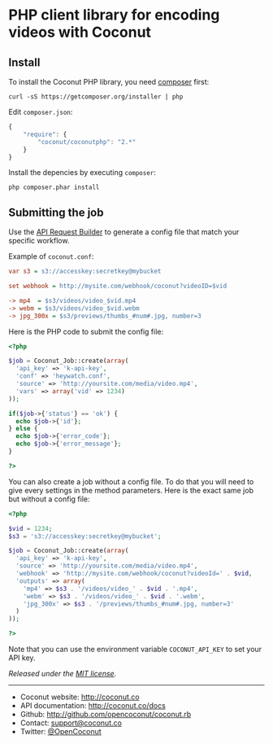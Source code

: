 # PHP client library for encoding videos with Coconut

## Install

To install the Coconut PHP library, you need [composer](http://getcomposer.org) first:

```console
curl -sS https://getcomposer.org/installer | php
```

Edit `composer.json`:

```javascript
{
    "require": {
        "coconut/coconutphp": "2.*"
    }
}
```

Install the depencies by executing `composer`:

```console
php composer.phar install
```

## Submitting the job

Use the [API Request Builder](https://app.coconut.co/job/new) to generate a config file that match your specific workflow.

Example of `coconut.conf`:

```ini
var s3 = s3://accesskey:secretkey@mybucket

set webhook = http://mysite.com/webhook/coconut?videoID=$vid

-> mp4  = $s3/videos/video_$vid.mp4
-> webm = $s3/videos/video_$vid.webm
-> jpg_300x = $s3/previews/thumbs_#num#.jpg, number=3
```

Here is the PHP code to submit the config file:

```php
<?php

$job = Coconut_Job::create(array(
  'api_key' => 'k-api-key',
  'conf' => 'heywatch.conf',
  'source' => 'http://yoursite.com/media/video.mp4',
  'vars' => array('vid' => 1234)
));

if($job->{'status'} == 'ok') {
  echo $job->{'id'};
} else {
  echo $job->{'error_code'};
  echo $job->{'error_message'};
}

?>
```

You can also create a job without a config file. To do that you will need to give every settings in the method parameters. Here is the exact same job but without a config file:

```php
<?php

$vid = 1234;
$s3 = 's3://accesskey:secretkey@mybucket';

$job = Coconut_Job::create(array(
  'api_key' => 'k-api-key',
  'source' => 'http://yoursite.com/media/video.mp4',
  'webhook' => 'http://mysite.com/webhook/coconut?videoId=' . $vid,
  'outputs' => array(
    'mp4' => $s3 . '/videos/video_' . $vid . '.mp4',
    'webm' => $s3 . '/videos/video_' . $vid . '.webm',
    'jpg_300x' => $s3 . '/previews/thumbs_#num#.jpg, number=3'
  )
));

?>
```

Note that you can use the environment variable `COCONUT_API_KEY` to set your API key.

*Released under the [MIT license](http://www.opensource.org/licenses/mit-license.php).*

---

* Coconut website: http://coconut.co
* API documentation: http://coconut.co/docs
* Github: http://github.com/opencoconut/coconut.rb
* Contact: [support@coconut.co](mailto:support@coconut.co)
* Twitter: [@OpenCoconut](http://twitter.com/opencoconut)